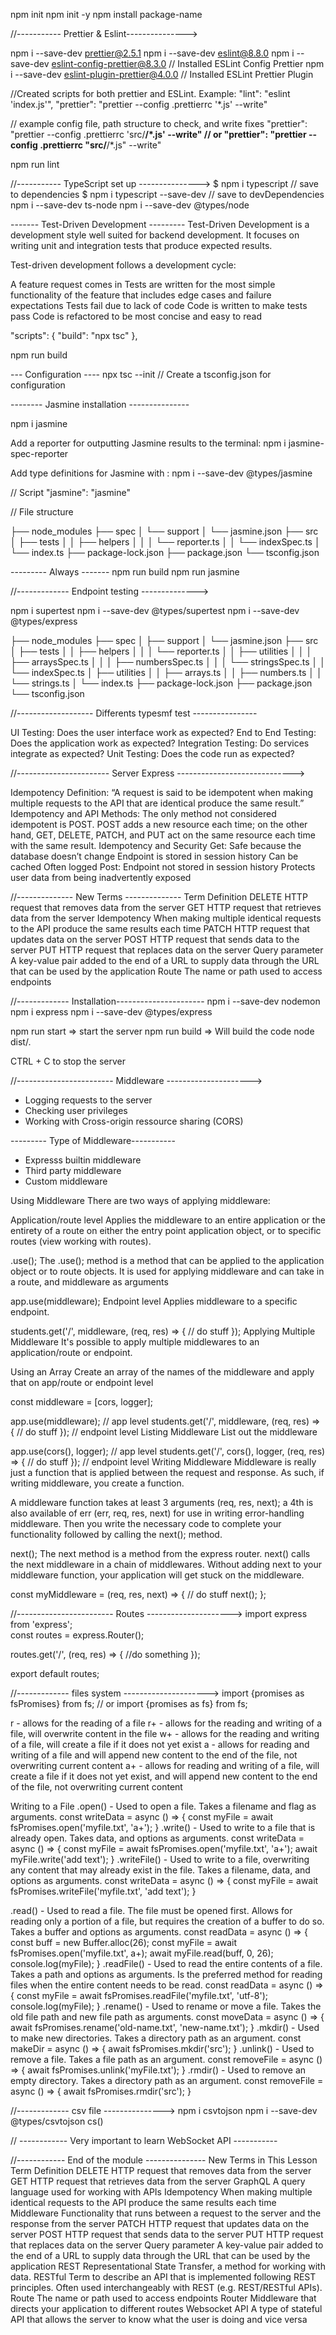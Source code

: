npm init
npm init -y 
npm install package-name

//----------- Prettier & Eslint--------------->

npm i --save-dev prettier@2.5.1
npm i --save-dev eslint@8.8.0
npm i --save-dev eslint-config-prettier@8.3.0  // Installed ESLint Config Prettier
npm i --save-dev eslint-plugin-prettier@4.0.0 // Installed ESLint Prettier Plugin

//Created scripts for both prettier and ESLint. Example:
"lint": "eslint 'index.js'",
"prettier": "prettier --config .prettierrc '*.js' --write"

// example config file, path structure to check, and write fixes 
"prettier": "prettier --config .prettierrc 'src/**/*.js' --write"
// or
"prettier": "prettier --config .prettierrc \"src/**/*.js\" --write"

npm run lint


//----------- TypeScript set up --------------->
$ npm i typescript // save to dependencies
$ npm i typescript --save-dev // save to devDependencies
npm i --save-dev ts-node
npm i --save-dev @types/node



-------  Test-Driven Development ---------
Test-Driven Development is a development style well suited for backend development. It focuses on writing unit and integration tests that produce expected results.

Test-driven development follows a development cycle:

A feature request comes in
Tests are written for the most simple functionality of the feature that includes edge cases and failure expectations
Tests fail due to lack of code
Code is written to make tests pass
Code is refactored to be most concise and easy to read


"scripts": {
    "build": "npx tsc"
  },

npm run build

--- Configuration ----
npx tsc --init // Create a tsconfig.json for configuration


-------- Jasmine installation ---------------

npm i jasmine

Add a reporter for outputting Jasmine results to the terminal:
npm i jasmine-spec-reporter 

Add type definitions for Jasmine with :
npm i --save-dev @types/jasmine

// Script
"jasmine": "jasmine"

// File structure

├── node_modules
├── spec
│      └── support
│           └── jasmine.json
├── src
│     ├──  tests
│     │     ├── helpers
│     │     │      └── reporter.ts
│     │     └── indexSpec.ts
│     └── index.ts
├── package-lock.json
├── package.json
└── tsconfig.json

--------- Always -------
npm run build
npm run jasmine

//------------- Endpoint testing -------------->

npm i supertest
npm i --save-dev @types/supertest
npm i --save-dev @types/express


├── node_modules
├── spec
│ ├── support
│ └── jasmine.json
├── src
│ ├── tests
│ │ ├── helpers
│ │ │ └── reporter.ts
│ │ ├── utilities
│ │ │ ├── arraysSpec.ts
│ │ │ ├── numbersSpec.ts
│ │ │ └── stringsSpec.ts
│ │ └── indexSpec.ts
│ ├── utilities
│ │ ├── arrays.ts
│ │ ├── numbers.ts
│ │ └── strings.ts
│ └── index.ts
├── package-lock.json
├── package.json
└── tsconfig.json


//------------------- Differents typesmf test ----------------

UI Testing: Does the user interface work as expected?
End to End Testing: Does the application work as expected?
Integration Testing: Do services integrate as expected?
Unit Testing: Does the code run as expected?

//----------------------- Server Express ----------------------------->

Idempotency
Definition:
“A request is said to be idempotent when making multiple requests to the API that are identical produce the same result.”
Idempotency and API Methods:
The only method not considered idempotent is POST.
POST adds a new resource each time; on the other hand, GET, DELETE, PATCH, and PUT act on the same resource each time with the same result.
Idempotency and Security
Get:
Safe because the database doesn’t change
Endpoint is stored in session history
Can be cached
Often logged
Post:
Endpoint not stored in session history
Protects user data from being inadvertently exposed

//-------------- New Terms --------------
Term	Definition
DELETE	HTTP request that removes data from the server
GET	HTTP request that retrieves data from the server
Idempotency	When making multiple identical requests to the API produce the same results each time
PATCH	HTTP request that updates data on the server
POST	HTTP request that sends data to the server
PUT	HTTP request that replaces data on the server
Query parameter	A key-value pair added to the end of a URL to supply data through the URL that can be used by the application
Route	The name or path used to access endpoints


//------------- Installation----------------------
 npm i --save-dev nodemon
 npm i express
 npm i --save-dev @types/express

 npm run start => start the server
 npm run build => Will build the code
 node dist/.

 CTRL + C to stop the server


 //------------------------ Middleware --------------------->

 - Logging requests to the server
 - Checking user privileges
 - Working with Cross-origin ressource sharing (CORS)

 --------- Type of Middleware-----------
 - Expresss builtin middleware
 - Third party middleware
 - Custom middleware


Using Middleware
There are two ways of applying middleware:

Application/route level
Applies the middleware to an entire application or the entirety of a route on either the entry point application object, or to specific routes (view working with routes).

.use();
The .use(); method is a method that can be applied to the application object or to route objects. It is used for applying middleware and can take in a route, and middleware as arguments

app.use(middleware);
Endpoint level
Applies middleware to a specific endpoint.

students.get('/', middleware, (req, res) => { // do stuff });
Applying Multiple Middleware
It's possible to apply multiple middlewares to an application/route or endpoint.

Using an Array
Create an array of the names of the middleware and apply that on app/route or endpoint level

const middleware = [cors, logger];

app.use(middleware); // app level
students.get('/', middleware, (req, res) => { // do stuff }); // endpoint level
Listing Middleware
List out the middleware

app.use(cors(), logger); // app level 
students.get('/', cors(), logger, (req, res) => { // do stuff }); // endpoint level
Writing Middleware
Middleware is really just a function that is applied between the request and response. As such, if writing middleware, you create a function.

A middleware function takes at least 3 arguments (req, res, next); a 4th is also available of err (err, req, res, next) for use in writing error-handling middleware. Then you write the necessary code to complete your functionality followed by calling the next(); method.

next();
The next method is a method from the express router. next() calls the next middleware in a chain of middlewares. Without adding next to your middleware function, your application will get stuck on the middleware.

const myMiddleware = (req, res, next) => {
  // do stuff
  next();
};


 //------------------------ Routes  --------------------->
import express from 'express';   
const routes = express.Router();

routes.get('/', (req, res) => { //do something });

export default routes;


//------------- files system --------------------->
import {promises as fsPromises} from fs;
// or
import {promises as fs} from fs;


r - allows for the reading of a file
r+ - allows for the reading and writing of a file, will overwrite content in the file
w+ - allows for the reading and writing of a file, will create a file if it does not yet exist
a - allows for reading and writing of a file and will append new content to the end of the file, not overwriting current content
a+ - allows for reading and writing of a file, will create a file if it does not yet exist, and will append new content to the end of the file, not overwriting current content


Writing to a File
.open() - Used to open a file. Takes a filename and flag as arguments.
const writeData = async () => {
  const myFile = await fsPromises.open('myfile.txt', 'a+');
}
.write() - Used to write to a file that is already open. Takes data, and options as arguments.
const writeData = async () => {
  const myFile = await fsPromises.open('myfile.txt', 'a+');
  await myFile.write('add text');
}
.writeFile() - Used to write to a file, overwriting any content that may already exist in the file. Takes a filename, data, and options as arguments.
const writeData = async () => {
  const myFile = await fsPromises.writeFile('myfile.txt', 'add text');
}




.read() - Used to read a file. The file must be opened first. Allows for reading only a portion of a file, but requires the creation of a buffer to do so. Takes a buffer and options as arguments.
const readData = async () => {
  const buff = new Buffer.alloc(26);
  const myFile = await fsPromises.open('myfile.txt', a+);
  await myFile.read(buff, 0, 26);
  console.log(myFile);
}
.readFile() - Used to read the entire contents of a file. Takes a path and options as arguments. Is the preferred method for reading files when the entire content needs to be read.
const readData = async () => {
  const myFile = await fsPromises.readFile('myfile.txt', 'utf-8');
  console.log(myFile);
}
.rename() - Used to rename or move a file. Takes the old file path and new file path as arguments.
const moveData = async () => {
  await fsPromises.rename('old-name.txt', 'new-name.txt');
}
.mkdir() - Used to make new directories. Takes a directory path as an argument.
const makeDir = async () => {
  await fsPromises.mkdir('src');
}
.unlink() - Used to remove a file. Takes a file path as an argument.
const removeFile = async () => {
  await fsPromises.unlink('myFile.txt');
}
.rmdir() - Used to remove an empty directory. Takes a directory path as an argument.
const removeFile = async () => {
  await fsPromises.rmdir('src');
}

//------------- csv file --------------->
npm i csvtojson
npm i --save-dev @types/csvtojson
cs()


// ------------ Very important to learn WebSocket API -----------


//------------ End of the module ---------------
New Terms in This Lesson
Term	Definition
DELETE	HTTP request that removes data from the server
GET	HTTP request that retrieves data from the server
GraphQL	A query language used for working with APIs
Idempotency	When making multiple identical requests to the API produce the same results each time
Middleware	Functionality that runs between a request to the server and the response from the server
PATCH	HTTP request that updates data on the server
POST	HTTP request that sends data to the server
PUT	HTTP request that replaces data on the server
Query parameter	A key-value pair added to the end of a URL to supply data through the URL that can be used by the application
REST	Representational State Transfer, a method for working with data.
RESTful	Term to describe an API that is implemented following REST principles. Often used interchangeably with REST (e.g. REST/RESTful APIs).
Route	The name or path used to access endpoints
Router	Middleware that directs your application to different routes
Websocket API	A type of stateful API that allows the server to know what the user is doing and vice versa
